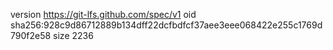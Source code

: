 version https://git-lfs.github.com/spec/v1
oid sha256:928c9d86712889b134dff22dcfbdfcf37aee3eee068422e255c1769d790f2e58
size 2236
